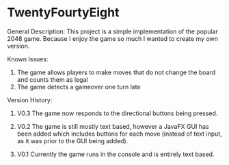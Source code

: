 # TwentyFourtyEight
General Description:
This project is a simple implementation of the popular 2048 game. 
Because I enjoy the game so much I wanted to create my own version.

Known Issues:
1) The game allows players to make moves that do not change the board and counts them as legal
2) The game detects a gameover one turn late

Version History:
1) V0.3
The game now responds to the directional buttons being pressed.

2) V0.2
The game is still mostly text based, however a JavaFX GUI has been added which includes buttons for each move (instead of text input, as it was prior to the GUI being added).

3) V0.1
Currently the game runs in the console and is entirely text based.
